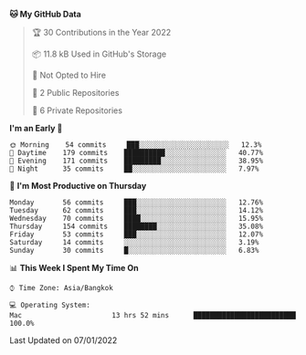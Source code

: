 <!--START_SECTION:waka-->
**🐱 My GitHub Data** 

> 🏆 30 Contributions in the Year 2022
 > 
> 📦 11.8 kB Used in GitHub's Storage 
 > 
> 🚫 Not Opted to Hire
 > 
> 📜 2 Public Repositories 
 > 
> 🔑 6 Private Repositories  
 > 
**I'm an Early 🐤** 

```text
🌞 Morning    54 commits     ███░░░░░░░░░░░░░░░░░░░░░░   12.3% 
🌆 Daytime    179 commits    ██████████░░░░░░░░░░░░░░░   40.77% 
🌃 Evening    171 commits    █████████░░░░░░░░░░░░░░░░   38.95% 
🌙 Night      35 commits     ██░░░░░░░░░░░░░░░░░░░░░░░   7.97%

```
📅 **I'm Most Productive on Thursday** 

```text
Monday       56 commits     ███░░░░░░░░░░░░░░░░░░░░░░   12.76% 
Tuesday      62 commits     ███░░░░░░░░░░░░░░░░░░░░░░   14.12% 
Wednesday    70 commits     ████░░░░░░░░░░░░░░░░░░░░░   15.95% 
Thursday     154 commits    ████████░░░░░░░░░░░░░░░░░   35.08% 
Friday       53 commits     ███░░░░░░░░░░░░░░░░░░░░░░   12.07% 
Saturday     14 commits     ░░░░░░░░░░░░░░░░░░░░░░░░░   3.19% 
Sunday       30 commits     █░░░░░░░░░░░░░░░░░░░░░░░░   6.83%

```


📊 **This Week I Spent My Time On** 

```text
⌚︎ Time Zone: Asia/Bangkok

💻 Operating System: 
Mac                      13 hrs 52 mins      █████████████████████████   100.0%

```


 Last Updated on 07/01/2022
<!--END_SECTION:waka-->